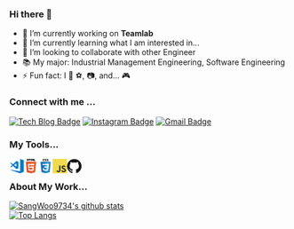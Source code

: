 ### Hi there 👋

- 🔭 I’m currently working on <strong>Teamlab</strong>
- 🌱 I’m currently learning what I am interested in...
- 👯 I’m looking to collaborate with other Engineer
- 📚 My major: Industrial Management Engineering, Software Engineering
- ⚡ Fun fact: I 💜 ⚽, 📷, and... 🎮

### Connect with me ...
[![Tech Blog Badge](http://img.shields.io/badge/-Blog-black?style=flat-square&logo=Blogger&logoColor=white&link=https://u-pic-code.tistory.com/)](https://u-pic-code.tistory.com/) [![Instagram Badge](https://img.shields.io/badge/-Intagram-hotpink?style=flat-square&logo=instagram&logoColor=white&link=https://www.instagram.com/woo_llalla/?hl=ko)](https://www.instagram.com/woo_llalla/?hl=ko) [![Gmail Badge](https://img.shields.io/badge/Gmail-d14836?style=flat-square&logo=Gmail&logoColor=white&link=mailto:qkrtkddn8430@gmail.com)](mailto:qkrtkddn8430@gmail.com)

### My Tools...
<img align="left" alt="Visual Studio Code" width="26px" src="https://raw.githubusercontent.com/github/explore/80688e429a7d4ef2fca1e82350fe8e3517d3494d/topics/visual-studio-code/visual-studio-code.png" /><img align="left" alt="HTML5" width="26px" src="https://raw.githubusercontent.com/github/explore/80688e429a7d4ef2fca1e82350fe8e3517d3494d/topics/html/html.png" /><img align="left" alt="CSS3" width="26px" src="https://raw.githubusercontent.com/github/explore/80688e429a7d4ef2fca1e82350fe8e3517d3494d/topics/css/css.png" /><img align="left" alt="JavaScript" width="26px" src="https://raw.githubusercontent.com/github/explore/80688e429a7d4ef2fca1e82350fe8e3517d3494d/topics/javascript/javascript.png" /><img align="left" alt="GitHub" width="26px" src="https://raw.githubusercontent.com/github/explore/78df643247d429f6cc873026c0622819ad797942/topics/github/github.png" />
</br>
### About My Work...
[![SangWoo9734's github stats](https://github-readme-stats.vercel.app/api?username=SangWoo9734)](https://github.com/anuraghazra/github-readme-stats)<br>
[![Top Langs](https://github-readme-stats.vercel.app/api/top-langs/?username=SangWoo9734&layout=compact)](https://github.com/anuraghazrSana/github-readme-stats)<br>
